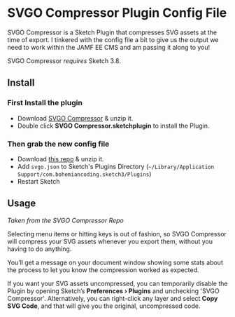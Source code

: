 # SVGO Compressor Plugin Config File

SVGO Compressor is a Sketch Plugin that compresses SVG assets at the time of export. I tinkered with the config file a bit to give us the output we need to work within the JAMF EE CMS and am passing it along to you!

SVGO Compressor *requires* Sketch 3.8.

## Install

### First Install the plugin
- Download [SVGO Compressor](https://github.com/BohemianCoding/svgo-compressor/archive/master.zip) & unzip it.
- Double click **SVGO Compressor.sketchplugin** to install the Plugin.

### Then grab the new config file
- Download [this repo](https://github.com/cwgieselman/sketch-plugin-config/archive/master.zip) & unzip it.
- Add `svgo.json` to Sketch's Plugins Directory (`~/Library/Application Support/com.bohemiancoding.sketch3/Plugins`)
- Restart Sketch

## Usage
*Taken from the SVGO Compressor Repo*

Selecting menu items or hitting keys is out of fashion, so SVGO Compressor will compress your SVG assets whenever you export them, without you having to do anything.

You’ll get a message on your document window showing some stats about the process to let you know the compression worked as expected.

If you want your SVG assets uncompressed, you can temporarily disable the Plugin by opening Sketch’s **Preferences › Plugins** and unchecking 'SVGO Compressor'. Alternatively, you can right-click any layer and select **Copy SVG Code**, and that will give you the original, uncompressed code.
